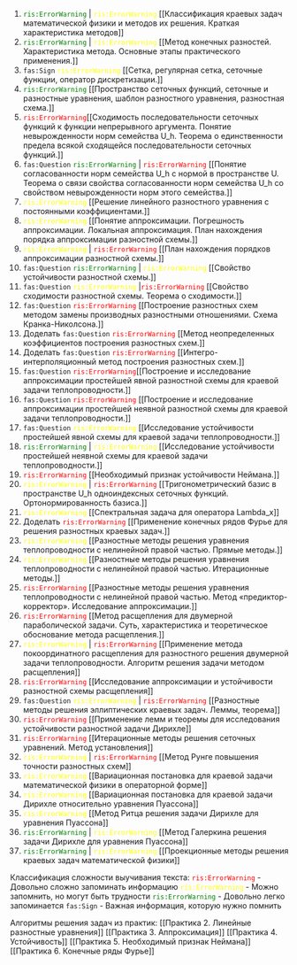 1. <span style="color: green">`ris:ErrorWarning`</span> | <span style="color: yellow">`ris:ErrorWarning`</span> [[Классификация краевых задач математической физики и методов их решения. Краткая характеристика методов]]
2. <span style="color: green">`ris:ErrorWarning`</span> | <span style="color: yellow">`ris:ErrorWarning`</span> [[Метод конечных разностей. Характеристика метода. Основные этапы практического применения.]]
3. `fas:Sign` <span style="color: yellow">`ris:ErrorWarning`</span> [[Сетка, регулярная сетка, сеточные функции, оператор дискретизации.]]
4. <span style="color: green">`ris:ErrorWarning`</span> [[Пространство сеточных функций, сеточные и разностные уравнения, шаблон разностного уравнения, разностная схема.]]
5. <span style="color: red">`ris:ErrorWarning`</span>[[Сходимость последовательности сеточных функций к функции непрерывного аргумента. Понятие невырожденности норм семейства U_h. Теорема о единственности предела всякой сходящейся последовательности сеточных функций.]]
6. `fas:Question` <span style="color: green">`ris:ErrorWarning`</span> | <span style="color: red">`ris:ErrorWarning`</span> [[Понятие согласованности норм семейства U_h с нормой в пространстве U.  Теорема о связи свойства согласованности норм семейства U_h со свойством невырожденности норм этого семейства.]]
7. <span style="color: yellow">`ris:ErrorWarning`</span> [[Решение линейного разностного уравнения с постоянными коэффициентами.]]
8. <span style="color: yellow">`ris:ErrorWarning`</span> [[Понятие аппроксимации. Погрешность аппроксимации. Локальная аппроксимация. План нахождения порядка аппроксимации разностной схемы.]]
9. <span style="color: yellow">`ris:ErrorWarning`</span> | <span style="color: red">`ris:ErrorWarning`</span> [[План нахождения порядков аппроксимации разностной схемы.]]
10. `fas:Question` <span style="color: green">`ris:ErrorWarning`</span> | <span style="color: yellow">`ris:ErrorWarning`</span> [[Свойство устойчивости разностной схемы.]]
11. `fas:Question` <span style="color: yellow">`ris:ErrorWarning`</span> |<span style="color: red">`ris:ErrorWarning`</span> [[Свойство сходимости разностной схемы. Теорема о сходимости.]]
12. `fas:Question` <span style="color: red">`ris:ErrorWarning`</span> [[Построение разностных схем методом замены производных разностными отношениями. Схема Кранка-Николсона.]]
13. Доделать `fas:Question` <span style="color: red">`ris:ErrorWarning`</span> [[Метод неопределенных коэффициентов построения разностных схем.]]
14. Доделать `fas:Question` <span style="color: red">`ris:ErrorWarning`</span> [[Интегро-интерполяционный метод построения разностных схем.]]
15. `fas:Question` <span style="color: red">`ris:ErrorWarning`</span>[[Построение и исследование аппроксимации простейшей явной разностной схемы для краевой задачи теплопроводности.]]
16. `fas:Question` <span style="color: red">`ris:ErrorWarning`</span> [[Построение и исследование аппроксимации простейшей неявной разностной схемы для краевой задачи теплопроводности.]]
17. `fas:Question`  <span style="color: yellow">`ris:ErrorWarning`</span> [[Исследование устойчивости простейшей явной схемы для краевой задачи теплопроводности.]]
18. <span style="color: green">`ris:ErrorWarning`</span> | <span style="color: yellow">`ris:ErrorWarning`</span> [[Исследование устойчивости простейшей неявной схемы для краевой задачи теплопроводности.]]
19. <span style="color: red">`ris:ErrorWarning`</span> [[Необходимый признак устойчивости Неймана.]]
20. <span style="color: yellow">`ris:ErrorWarning`</span> | <span style="color: red">`ris:ErrorWarning`</span> [[Тригонометрический базис в пространстве U_h одноиндексных сеточных функций. Ортонормированность базиса.]]
21. <span style="color: yellow">`ris:ErrorWarning`</span> [[Спектральная задача для оператора Lambda_x]]
22. Доделать <span style="color: red">`ris:ErrorWarning`</span> [[Применение конечных рядов Фурье для решения разностных краевых задач.]]
23. <span style="color: yellow">`ris:ErrorWarning`</span> [[Разностные методы решения уравнения теплопроводности с нелинейной правой частью. Прямые методы.]]
24. <span style="color: yellow">`ris:ErrorWarning`</span> [[Разностные методы решения уравнения теплопроводности с нелинейной правой частью. Итерационные методы.]]
25. <span style="color: red">`ris:ErrorWarning`</span> [[Разностные методы решения уравнения теплопроводности с нелинейной правой частью. Метод «предиктор-корректор». Исследование аппроксимации.]]
26. <span style="color: red">`ris:ErrorWarning`</span> [[Метод расщепления для двумерной параболической задачи. Суть, характеристика и теоретическое обоснование метода расщепления.]]
27. <span style="color: yellow">`ris:ErrorWarning`</span> |  <span style="color: red">`ris:ErrorWarning`</span> [[Применение метода покоординатного расщепления для разностного решения двумерной задачи теплопроводности. Алгоритм решения задачи методом расщепления]]
28. <span style="color: red">`ris:ErrorWarning`</span> [[Исследование аппроксимации и устойчивости разностной схемы расщепления]]
29. `fas:Question` <span style="color: yellow">`ris:ErrorWarning`</span> | <span style="color: red">`ris:ErrorWarning`</span> [[Разностные методы решения эллиптических краевых задач. Леммы, теорема]]
30. <span style="color: red">`ris:ErrorWarning`</span> [[Применение лемм и теоремы для исследования устойчивости разностной задачи Дирихле]]
31. <span style="color: red">`ris:ErrorWarning`</span> [[Итерационные методы решения сеточных уравнений. Метод установления]]
32.  <span style="color: yellow">`ris:ErrorWarning`</span> | <span style="color: red">`ris:ErrorWarning`</span> [[Метод Рунге повышения точности разностных схем]]
33. <span style="color: yellow">`ris:ErrorWarning`</span> [[Вариационная постановка для краевой задачи математической физики в операторной форме]]
34. <span style="color: yellow">`ris:ErrorWarning`</span> [[Вариационная постановка для краевой задачи Дирихле относительно уравнения Пуассона]]
35. <span style="color: yellow">`ris:ErrorWarning`</span> [[Метод Ритца решения задачи Дирихле для уравнения Пуассона]]
36. <span style="color: green">`ris:ErrorWarning`</span> | <span style="color: yellow">`ris:ErrorWarning`</span> [[Метод Галеркина решения задачи Дирихле для уравнения Пуассона]]
37. <span style="color: green">`ris:ErrorWarning`</span> | <span style="color: yellow">`ris:ErrorWarning`</span> [[Проекционные методы решения краевых задач математической физики]]


Классификация сложности выучивания текста:
<span style="color: red">`ris:ErrorWarning`</span> - Довольно сложно запоминать информацию
<span style="color: yellow">`ris:ErrorWarning`</span> - Можно запомнить, но могут быть трудности
<span style="color: green">`ris:ErrorWarning`</span> - Довольно легко запоминается
`fas:Sign` - Важная информация, которую нужно помнить


Алгоритмы решения задач из практик:
[[Практика 2. Линейные разностные уравнения]]
[[Практика 3. Аппроксимация]]
[[Практика 4. Устойчивость]]
[[Практика 5. Необходимый признак Неймана]]
[[Практика 6. Конечные ряды Фурье]]